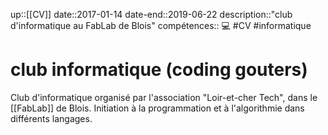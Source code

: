 up::[[CV]]
date::2017-01-14
date-end::2019-06-22
description::"club d'informatique au FabLab de Blois"
compétences:: 💻
#CV #informatique 
# club informatique (coding gouters)
Club d'informatique organisé par l'association "Loir-et-cher Tech", dans le [[FabLab]] de Blois.
Initiation à la programmation et à l'algorithmie dans différents langages.

